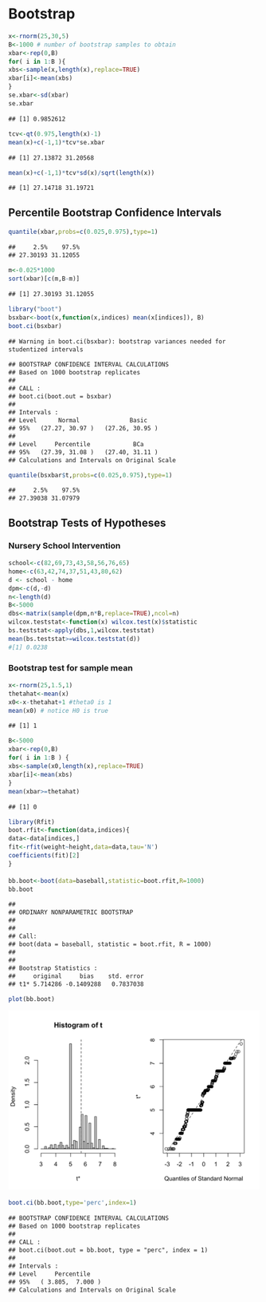 
# Bootstrap


```r
x<-rnorm(25,30,5)
B<-1000 # number of bootstrap samples to obtain
xbar<-rep(0,B)
for( i in 1:B ){
xbs<-sample(x,length(x),replace=TRUE)
xbar[i]<-mean(xbs)
}
se.xbar<-sd(xbar)
se.xbar
```

```
## [1] 0.9852612
```

```r
tcv<-qt(0.975,length(x)-1)
mean(x)+c(-1,1)*tcv*se.xbar
```

```
## [1] 27.13872 31.20568
```

```r
mean(x)+c(-1,1)*tcv*sd(x)/sqrt(length(x))
```

```
## [1] 27.14718 31.19721
```
 

## Percentile Bootstrap Confidence Intervals


```r
quantile(xbar,probs=c(0.025,0.975),type=1)
```

```
##     2.5%    97.5% 
## 27.30193 31.12055
```

```r
m<-0.025*1000
sort(xbar)[c(m,B-m)]
```

```
## [1] 27.30193 31.12055
```

```r
library("boot")
bsxbar<-boot(x,function(x,indices) mean(x[indices]), B)
boot.ci(bsxbar)
```

```
## Warning in boot.ci(bsxbar): bootstrap variances needed for studentized intervals
```

```
## BOOTSTRAP CONFIDENCE INTERVAL CALCULATIONS
## Based on 1000 bootstrap replicates
## 
## CALL : 
## boot.ci(boot.out = bsxbar)
## 
## Intervals : 
## Level      Normal              Basic         
## 95%   (27.27, 30.97 )   (27.26, 30.95 )  
## 
## Level     Percentile            BCa          
## 95%   (27.39, 31.08 )   (27.40, 31.11 )  
## Calculations and Intervals on Original Scale
```

```r
quantile(bsxbar$t,probs=c(0.025,0.975),type=1)
```

```
##     2.5%    97.5% 
## 27.39038 31.07979
```
 
## Bootstrap Tests of Hypotheses

### Nursery School Intervention


```r
school<-c(82,69,73,43,58,56,76,65)
home<-c(63,42,74,37,51,43,80,62)
d <- school - home
dpm<-c(d,-d)
n<-length(d)
B<-5000
dbs<-matrix(sample(dpm,n*B,replace=TRUE),ncol=n)
wilcox.teststat<-function(x) wilcox.test(x)$statistic
bs.teststat<-apply(dbs,1,wilcox.teststat)
mean(bs.teststat>=wilcox.teststat(d))
#[1] 0.0238
```

### Bootstrap test for sample mean


```r
x<-rnorm(25,1.5,1)
thetahat<-mean(x)
x0<-x-thetahat+1 #theta0 is 1
mean(x0) # notice H0 is true
```

```
## [1] 1
```

```r
B<-5000
xbar<-rep(0,B)
for( i in 1:B ) {
xbs<-sample(x0,length(x),replace=TRUE)
xbar[i]<-mean(xbs)
}
mean(xbar>=thetahat)
```

```
## [1] 0
```


```r
library(Rfit)
boot.rfit<-function(data,indices){
data<-data[indices,]
fit<-rfit(weight~height,data=data,tau='N')
coefficients(fit)[2]
}

bb.boot<-boot(data=baseball,statistic=boot.rfit,R=1000)
bb.boot
```

```
## 
## ORDINARY NONPARAMETRIC BOOTSTRAP
## 
## 
## Call:
## boot(data = baseball, statistic = boot.rfit, R = 1000)
## 
## 
## Bootstrap Statistics :
##     original     bias    std. error
## t1* 5.714286 -0.1409288   0.7837038
```

```r
plot(bb.boot)
```

<img src="10-Bootstrap_files/figure-html/unnamed-chunk-5-1.png" width="672" />

```r
boot.ci(bb.boot,type='perc',index=1)
```

```
## BOOTSTRAP CONFIDENCE INTERVAL CALCULATIONS
## Based on 1000 bootstrap replicates
## 
## CALL : 
## boot.ci(boot.out = bb.boot, type = "perc", index = 1)
## 
## Intervals : 
## Level     Percentile     
## 95%   ( 3.805,  7.000 )  
## Calculations and Intervals on Original Scale
```
 
 
 
 
 
 
 
 
 
